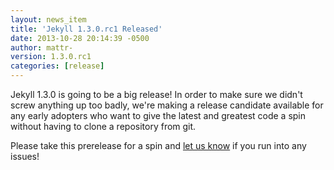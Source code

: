 ```yaml
---
layout: news_item
title: 'Jekyll 1.3.0.rc1 Released'
date: 2013-10-28 20:14:39 -0500
author: mattr-
version: 1.3.0.rc1
categories: [release]
---
```


<!--original
---
layout: news_item
title: 'Jekyll 1.3.0.rc1 Released'
date: 2013-10-28 20:14:39 -0500
author: mattr-
version: 1.3.0.rc1
categories: [release]
---
-->

Jekyll 1.3.0 is going to be a big release! In order to make sure we
didn't screw anything up too badly, we're making a release candidate
available for any early adopters who want to give the latest and
greatest code a spin without having to clone a repository from git.

<!--original
Jekyll 1.3.0 is going to be a big release! In order to make sure we
didn't screw anything up too badly, we're making a release candidate
available for any early adopters who want to give the latest and
greatest code a spin without having to clone a repository from git.
-->

Please take this prerelease for a spin and [let us
know](https://github.com/jekyll/jekyll/issues/new) if you run into any
issues!

<!--original
Please take this prerelease for a spin and [let us
know](https://github.com/jekyll/jekyll/issues/new) if you run into any
issues!


-->
